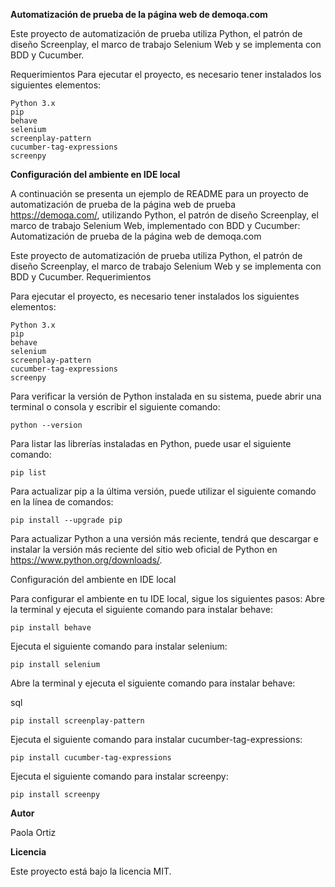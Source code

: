 **Automatización de prueba de la página web de demoqa.com**

Este proyecto de automatización de prueba utiliza Python, el patrón de diseño Screenplay, el marco de trabajo Selenium Web y se implementa con BDD y Cucumber.

Requerimientos
Para ejecutar el proyecto, es necesario tener instalados los siguientes elementos:

    Python 3.x
    pip
    behave
    selenium
    screenplay-pattern
    cucumber-tag-expressions
    screenpy

**Configuración del ambiente en IDE local**

A continuación se presenta un ejemplo de README para un proyecto de automatización de prueba de la página web de prueba https://demoqa.com/, utilizando Python, el patrón de diseño Screenplay, el marco de trabajo Selenium Web, implementado con BDD y Cucumber:
Automatización de prueba de la página web de demoqa.com

Este proyecto de automatización de prueba utiliza Python, el patrón de diseño Screenplay, el marco de trabajo Selenium Web y se implementa con BDD y Cucumber.
Requerimientos

Para ejecutar el proyecto, es necesario tener instalados los siguientes elementos:

    Python 3.x
    pip
    behave
    selenium
    screenplay-pattern
    cucumber-tag-expressions
    screenpy
Para verificar la versión de Python instalada en su sistema, puede abrir una terminal o consola y escribir el siguiente comando:

    python --version

Para listar las librerías instaladas en Python, puede usar el siguiente comando:

    pip list
Para actualizar pip a la última versión, puede utilizar el siguiente comando en la línea de comandos:

    pip install --upgrade pip

Para actualizar Python a una versión más reciente, tendrá que descargar e instalar la versión más reciente del sitio web oficial de Python en https://www.python.org/downloads/.

Configuración del ambiente en IDE local

Para configurar el ambiente en tu IDE local, sigue los siguientes pasos:
Abre la terminal y ejecuta el siguiente comando para instalar behave:

    pip install behave

Ejecuta el siguiente comando para instalar selenium:

    pip install selenium

Abre la terminal y ejecuta el siguiente comando para instalar behave:

sql

    pip install screenplay-pattern

Ejecuta el siguiente comando para instalar cucumber-tag-expressions:

    pip install cucumber-tag-expressions

Ejecuta el siguiente comando para instalar screenpy:

    pip install screenpy

**Autor**

Paola Ortiz

**Licencia**

Este proyecto está bajo la licencia MIT.

